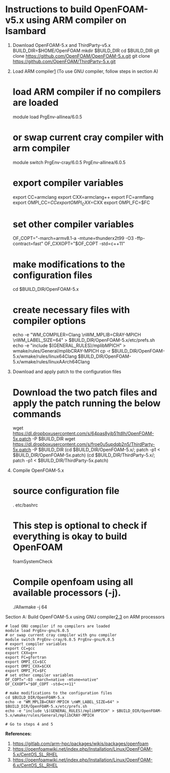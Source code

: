 # Instructions to build OpenFOAM-v5.x using ARM compiler on Isambard

1. Download OpenFOAM-5.x and ThirdParty-v5.x
     BUILD_DIR=$HOME/OpenFOAM
     mkdir $BUILD_DIR
     cd $BUILD_DIR
     git clone https://github.com/OpenFOAM/OpenFOAM-5.x.git
     git clone https://github.com/OpenFOAM/ThirdParty-5.x.git
2. Load ARM compiler[1](https://gitlab.com/arm-hpc/packages/wikis/packages/openfoam) (To use GNU compiler, follow steps in section A)
    # load ARM compiler if no compilers are loaded
    module load PrgEnv-allinea/6.0.5
    # or swap current cray compiler with arm compiler
    module switch PrgEnv-cray/6.0.5 PrgEnv-allinea/6.0.5
    # export compiler variables
    export CC=armclang
    export CXX=armclang++
    export FC=armflang
    export OMPI_CC=$CC
    export OMPI_CXX=$CXX
    export OMPI_FC=$FC
    # set other compiler variables 
    OF_COPT="-march=armv8.1-a -mtune=thunderx2t99 -O3 -ffp-contract=fast"
    OF_CXXOPT="$OF_COPT -std=c++11"
    
    # make modifications to the configuration files
    cd $BUILD_DIR/OpenFOAM-5.x
    # create necessary files with compiler options
    echo -e "WM_COMPILER=Clang \nWM_MPLIB=CRAY-MPICH \nWM_LABEL_SIZE=64" > $BUILD_DIR/OpenFOAM-5.x/etc/prefs.sh
    echo -e "include \$(GENERAL_RULES)/mplibMPICH" > wmake/rules/General/mplibCRAY-MPICH
    cp -r $BUILD_DIR/OpenFOAM-5.x/wmake/rules/linux64Clang $BUILD_DIR/OpenFOAM-5.x/wmake/rules/linuxAArch64Clang
4. Download and apply patch to the configuration files
    # Download the two patch files and apply the patch running the below commands
    wget https://dl.dropboxusercontent.com/s/64pas8yjb51tdlh/OpenFOAM-5x.patch -P $BUILD_DIR
    wget https://dl.dropboxusercontent.com/s/froe0u5updqb2n5/ThirdParty-5x.patch -P $BUILD_DIR
    (cd $BUILD_DIR/OpenFOAM-5.x/; patch -p1 < $BUILD_DIR/OpenFOAM-5x.patch)
    (cd $BUILD_DIR/ThirdParty-5.x/; patch -p1 < $BUILD_DIR/ThirdParty-5x.patch)
5. Compile OpenFOAM-5.x
    # source configuration file
    . etc/bashrc
    # This step is optional to check if everything is okay to build OpenFOAM
    foamSystemCheck
    # Compile openfoam using all available processors (-j).
    ./Allwmake -j 64

Section A: Build OpenFOAM-5.x using GNU compiler[2,3](https://gitlab.com/arm-hpc/packages/wikis/packages/openfoam) on ARM processors

    # load GNU compiler if no compilers are loaded
    module load PrgEnv-gnu/6.0.5
    # or swap current cray compiler with gnu compiler
    module switch PrgEnv-cray/6.0.5 PrgEnv-gnu/6.0.5
    # export compiler variables
    export CC=gcc
    export CXX=g++
    export FC=gfortran
    export OMPI_CC=$CC
    export OMPI_CXX=$CXX
    export OMPI_FC=$FC
    # set other compiler variables 
    OF_COPT="-O3 -march=native -mtune=native"
    OF_CXXOPT="$OF_COPT -std=c++11"
    
    # make modifications to the configuration files
    cd $BUILD_DIR/OpenFOAM-5.x
    echo -e "WM_MPLIB=CRAY-MPICH \nWM_LABEL_SIZE=64" > $BUILD_DIR/OpenFOAM-5.x/etc/prefs.sh
    echo -e "include \$(GENERAL_RULES)/mplibMPICH" > $BUILD_DIR/OpenFOAM-5.x/wmake/rules/General/mplibCRAY-MPICH
    
    # Go to steps 4 and 5
    

**References:**

1. https://gitlab.com/arm-hpc/packages/wikis/packages/openfoam
2. https://openfoamwiki.net/index.php/Installation/Linux/OpenFOAM-5.x/CentOS_SL_RHEL
3. https://openfoamwiki.net/index.php/Installation/Linux/OpenFOAM-6.x/CentOS_SL_RHEL

